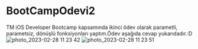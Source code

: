 # BootCampOdevi2
TM iOS Developer Bootcamp kapsamında ikinci ödev olarak parametli, parametsiz, dönüşlü fonksiyonları yaptım.Ödev aşağıda cevap yukarıdadır.:D
![photo_2023-02-28 11 23 42](https://user-images.githubusercontent.com/103737133/221796254-0d6fb085-8db0-49ed-a5da-1778455de245.jpeg)
![photo_2023-02-28 11 23 51](https://user-images.githubusercontent.com/103737133/221796515-c8f58809-ee6e-4a02-82e5-ad6f89ede8a8.jpeg)
